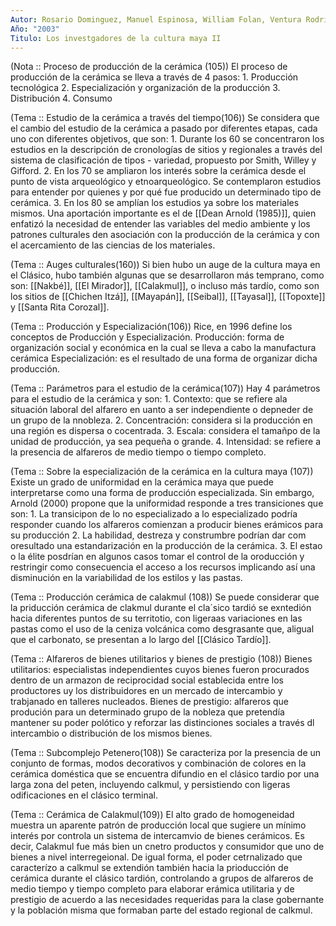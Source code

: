 ```yaml
---
Autor: Rosario Dominguez, Manuel Espinosa, William Folan, Ventura Rodriguez
Año: "2003"
Titulo: Los investgadores de la cultura maya II
---
```

(Nota :: Proceso de producción de la cerámica (105))
	El proceso de producción de la cerámica se lleva a través de 4 pasos:
	1. Producción tecnológica
	2. Especialización y organización de la producción
	3. Distribución
	4. Consumo

(Tema :: Estudio de la cerámica a través del tiempo(106))
	Se considera que el cambio del estudio de la cerámica a pasado por diferentes etapas, cada uno con diferentes objetivos, que son: 
	1. Durante los 60 se concentraron los estudios en la descripción de cronologías de sitios y regionales a través del sistema de clasificación de tipos - variedad, propuesto por Smith, Willey y Gifford.
	2. En los 70 se ampliaron los interés sobre la cerámica desde el punto de vista arqueológico y etnoarqueológico. Se contemplaron estudios para entender por quienes y por qué fue producido un determinado tipo de cerámica. 
	3. En los 80 se amplían los estudios ya sobre los materiales mismos. Una aportación importante es el de [[Dean Arnold (1985)]], quien enfatizó la necesidad de entender las variables del medio ambiente y los patrones culturales den asociación con la producción de la cerámica y con el acercamiento de las ciencias de los materiales. 

(Tema :: Auges culturales(160))
	Si bien hubo un auge de la cultura maya en el Clásico, hubo también algunas que se desarrollaron más temprano, como son: [[Nakbé]], [[El Mirador]], [[Calakmul]], o incluso más tardío, como son los sitios de [[Chichen Itzá]], [[Mayapán]], [[Seibal]], [[Tayasal]], [[Topoxte]] y [[Santa Rita Corozal]].

(Tema :: Producción y Especialización(106))
	Rice, en 1996 define los conceptos de Producción y Especialización. 
	Producción: forma de organización social y económica en la cual se lleva a cabo la manufactura cerámica
	Especialización: es el resultado de una forma de organizar dicha producción. 

(Tema :: Parámetros para el estudio de la cerámica(107))
	Hay 4 parámetros para el estudio de la cerámica y son: 
	1. Contexto: que se refiere ala situación laboral del alfarero en uanto a ser independiente o depneder de un grupo de la nnobleza.
	2. Concentración: considera si la producción en una región es dispersa o cocentrada. 
	3. Escala: considera el tamañpo de la unidad de producción, ya sea pequeña o grande.
	4. Intensidad: se refiere a la presencia de alfareros de medio tiempo o tiempo completo. 

(Tema :: Sobre la especialización de la cerámica en la cultura maya (107))
	Existe un grado de uniformidad en la cerámica maya que puede interpretarse como una forma de producción especializada. Sin embargo, Arnold (2000) propone que la uniformidad responde a tres transiciones que son:
	1. La transicipon de lo no especializado a lo  especializado podría responder cuando los alfareros comienzan a producir bienes erámicos para su producción
	2. La habilidad, destreza y construmbre podrían dar com oresultado una estandarización en la producción de la cerámica.
	3. El estao o la élite posdrían en algunos casos tomar el control de la oroducción y restringir como consecuencia el acceso a los recursos implicando así una disminución en la variabilidad de los estilos y las pastas. 

(Tema :: Producción cerámica de calakmul (108))
	Se puede considerar que la priducción cerámica de clakmul durante el cla´sico tardió se exntedión hacia diferentes puntos de su territotio, con ligeraas variaciones en las pastas como el uso de la ceniza volcánica como desgrasante que, aligual que el carbonato, se presentan a lo largo del [[Clásico Tardío]].

(Tema :: Alfareros de bienes utilitarios y bienes de prestigio (108))
	Bienes utilitarios: especialistas independientes cuyos bienes fueron procurados dentro de un armazon de reciprocidad social establecida entre los productores uy los distribuidores en un mercado de intercambio y trabjanado en talleres nucleados.
	Bienes de prestigio: alfareros que produción para un determinado grupo de la nobleza que pretendía mantener su poder polótico y reforzar las distinciones sociales a través dl intercambio o distribución de los mismos bienes. 

(Tema :: Subcomplejo Petenero(108))
	Se caracteriza por la presencia de un conjunto de formas, modos decorativos y combinación de colores en la cerámica doméstica que se encuentra difundio en el clásico tardio por una larga zona del peten, incluyendo calkmul, y persistiendo con ligeras odificaciones en el clásico terminal. 

(Tema :: Cerámica de Calakmul(109))
	El alto grado de homogeneidad muestra un aparente patrón de producción local que sugiere un mínimo interés por controla un sistema de intercamvio de bienes cerámicos. Es decir, Calakmul fue más bien un cnetro productos y consumidor que uno de bienes a nivel interregeional. 
	De igual forma, el poder cetrnalizado que caracterízo a calkmul se extendión también hacia la prioducción de cerámica durante el clásico tardión, controlando a grupos de alfareros de medio tiempo y tiempo completo para elaborar erámica utilitaria y de prestigio de acuerdo a las necesidades requeridas para la clase gobernante y la población misma que formaban parte del estado regional de calkmul.

